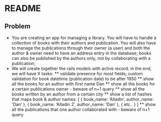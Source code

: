 # README

## Problem
* You are creating an app for managing a library. You will have to handle a collection of books with their authors and publication. You will also have to manage the publications through their owner (a user) and both the author & owner need to have an address entry in the database; books can also be published by the authors only, not by collaborating with a publication;
* We will create together the rails models with active record; in the end, we will have X tasks:
    ** validate presence for most fields; custom validation for book datetime (publication date) to be after 1950 
    ** show all the books for an author with first name Dan
    ** show all the books for a certain publications owner - beware of n+1 query
    ** show all the books written by an author from a certain city
    ** show a list of hashes that maps book & author names: [ { book_name: ‘Alladin’, author_name: ‘Dan’ }, { book_name: ‘Alladin 2’, author_name: ‘Dan’ }, { etc.. } ]
    ** show all the publications that one author collaborated with - beware of n+1 query
